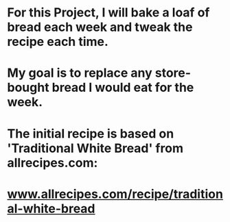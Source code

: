 # For this Project, I will bake a loaf of bread each week and tweak the recipe each time.
# My goal is to replace any store-bought bread I would eat for the week.
# The initial recipe is based on 'Traditional White Bread' from allrecipes.com:
# www.allrecipes.com/recipe/traditional-white-bread